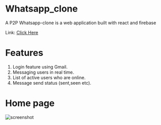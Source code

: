 # Whatsapp_clone

A P2P Whatsapp-clone is a web application built with react and firebase

Link: [Click Here](https://whatsapp-clone-84df5.web.app/)

# Features
1. Login feature using Gmail.
2. Messaging users in real time.
3. List of active users who are online.
4. Message send status (sent,seen etc).

# Home page
![screenshot](https://i2.paste.pics/JQ29G.png)
